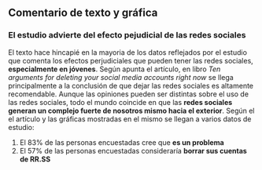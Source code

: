 ## Comentario de texto y gráfica
### El estudio advierte del efecto pejudicial de las redes sociales 
El texto hace hincapié en la mayoria de los datos reflejados por el estudio que comenta los efectos perjudiciales que pueden tener las redes sociales, **especialmente en jóvenes**. Según apunta el artículo, en libro *Ten arguments for deleting your social media accounts right now* se llega principalmente a la conclusión de que dejar las redes sociales es altamente recomendable. Aunque las opiniones pueden ser distintas sobre el uso de las redes sociales, todo el mundo coincide en que las **redes sociales generan un complejo fuerte de nosotros mismo hacia el exterior**. Según el el artículo y las gráficas mostradas en el mismo se llegan a varios datos de estudio: 
1. El 83% de las personas encuestadas cree que **es un problema**
2. El 57% de las personas encuestadas consideraría **borrar sus cuentas de RR.SS**


